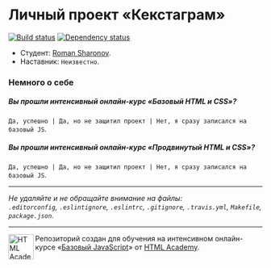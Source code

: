 # Личный проект «Кекстаграм»

[![Build status][travis-image]][travis-url]
[![Dependency status][dependency-image]][dependency-url]

* Студент: [Roman Sharonov](https://htmlacademy.ru/profile/id103107).
* Наставник: `Неизвестно`.

### Немного о себе

##### Вы прошли интенсивный онлайн-курс «Базовый HTML и CSS»?
`Да, успешно | Да, но не защитил проект | Нет, я сразу записался на базовый JS`.

##### Вы прошли интенсивный онлайн-курс «Продвинутый HTML и CSS»?
`Да, успешно | Да, но не защитил проект | Нет, я сразу записался на базовый JS`.

---

_Не удаляйте и не обращайте внимание на файлы:_<br>
_`.editorconfig`, `.eslintignore`, `.eslintrc`, `.gitignore`, `.travis.yml`, `Makefile`, `package.json`._

---

<a href="https://htmlacademy.ru/js_intensive"><img align="left" width="50" height="50" title="HTML Academy" src="https://up.htmlacademy.ru/static/img/intensive/javascript/logo-for-github.svg"></a>

Репозиторий создан для обучения на интенсивном онлайн-курсе «[Базовый JavaScript](https://htmlacademy.ru/js_intensive)» от [HTML Academy](https://htmlacademy.ru).

[travis-image]: https://travis-ci.org/htmlacademy-javascript/103107-kekstagram.svg?branch=master
[travis-url]: https://travis-ci.org/htmlacademy-javascript/103107-kekstagram
[dependency-image]: https://david-dm.org/htmlacademy-javascript/103107-kekstagram.svg?style=flat-square
[dependency-url]: https://david-dm.org/htmlacademy-javascript/103107-kekstagram
